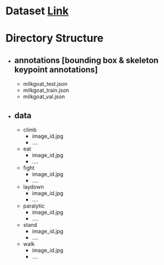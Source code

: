 # Dataset [Link]()
# Directory Structure
- ## annotations [bounding box & skeleton keypoint annotations]
  - milkgoat_test.json
  - milkgoat_train.json
  - milkgoat_val.json
- ## data
  - climb
    - image_id.jpg
    - ....
  - eat
    - image_id.jpg
    - ....
  - fight
    - image_id.jpg
    - ....
  - laydown
    - image_id.jpg
    - ....
  - paralytic
    - image_id.jpg
    - ....
  - stand
    - image_id.jpg
    - ....
  - walk
    - image_id.jpg
    - ....
